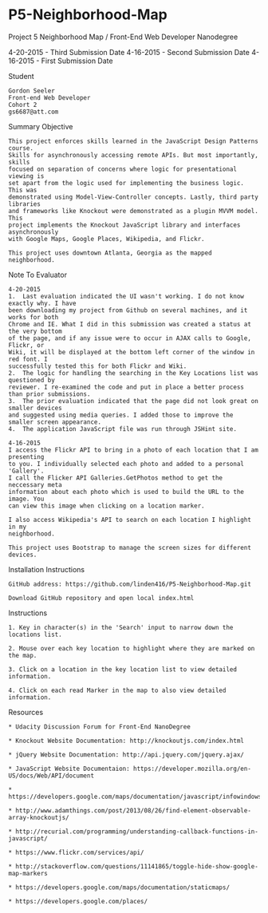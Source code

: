 # P5-Neighborhood-Map
Project 5 Neighborhood Map / Front-End Web Developer Nanodegree

4-20-2015 - Third Submission Date
4-16-2015 - Second Submission Date
4-16-2015 - First Submission Date

Student

	Gordon Seeler
	Front-end Web Developer
	Cohort 2
	gs6687@att.com

Summary Objective

	This project enforces skills learned in the JavaScript Design Patterns course.
	Skills for asynchronously accessing remote APIs. But most importantly, skills
	focused on separation of concerns where logic for presentational viewing is
	set apart from the logic used for implementing the business logic. This was
	demonstrated using Model-View-Controller concepts. Lastly, third party libraries
	and frameworks like Knockout were demonstrated as a plugin MVVM model. This
	project implements the Knockout JavaScript library and interfaces asynchronously
	with Google Maps, Google Places, Wikipedia, and Flickr.

	This project uses downtown Atlanta, Georgia as the mapped neighborhood.

Note To Evaluator

	4-20-2015
	1.  Last evaluation indicated the UI wasn't working. I do not know exactly why. I have
	been downloading my project from Github on several machines, and it works for both
	Chrome and IE. What I did in this submission was created a status at the very bottom
	of the page, and if any issue were to occur in AJAX calls to Google, Flickr, or
	Wiki, it will be displayed at the bottom left corner of the window in red font. I
	successfully tested this for both Flickr and Wiki.
	2.  The logic for handling the searching in the Key Locations list was questioned by
	reviewer. I re-examined the code and put in place a better process than prior submissions.
	3.  The prior evaluation indicated that the page did not look great on smaller devices
	and suggested using media queries. I added those to improve the smaller screen appearance.
	4.  The application JavaScript file was run through JSHint site.

	4-16-2015
	I access the Flickr API to bring in a photo of each location that I am presenting
	to you. I individually selected each photo and added to a personal 'Gallery'.
	I call the Flicker API Galleries.GetPhotos method to get the neccessary meta
	information about each photo which is used to build the URL to the image. You
	can view this image when clicking on a location marker.

	I also access Wikipedia's API to search on each location I highlight in my
	neighborhood.

	This project uses Bootstrap to manage the screen sizes for different devices.

Installation Instructions

	GitHub address: https://github.com/linden416/P5-Neighborhood-Map.git

	Download GitHub repository and open local index.html

Instructions

	1. Key in character(s) in the 'Search' input to narrow down the locations list.

	2. Mouse over each key location to highlight where they are marked on the map.

	3. Click on a location in the key location list to view detailed information.

	4. Click on each read Marker in the map to also view detailed information.

Resources

	* Udacity Discussion Forum for Front-End NanoDegree

	* Knockout Website Documentation: http://knockoutjs.com/index.html

	* jQuery Website Documentation: http://api.jquery.com/jquery.ajax/

	* JavaScript Website Documentaion: https://developer.mozilla.org/en-US/docs/Web/API/document

	* https://developers.google.com/maps/documentation/javascript/infowindows

	* http://www.adamthings.com/post/2013/08/26/find-element-observable-array-knockoutjs/

	* http://recurial.com/programming/understanding-callback-functions-in-javascript/

	* https://www.flickr.com/services/api/

	* http://stackoverflow.com/questions/11141865/toggle-hide-show-google-map-markers

	* https://developers.google.com/maps/documentation/staticmaps/

	* https://developers.google.com/places/

